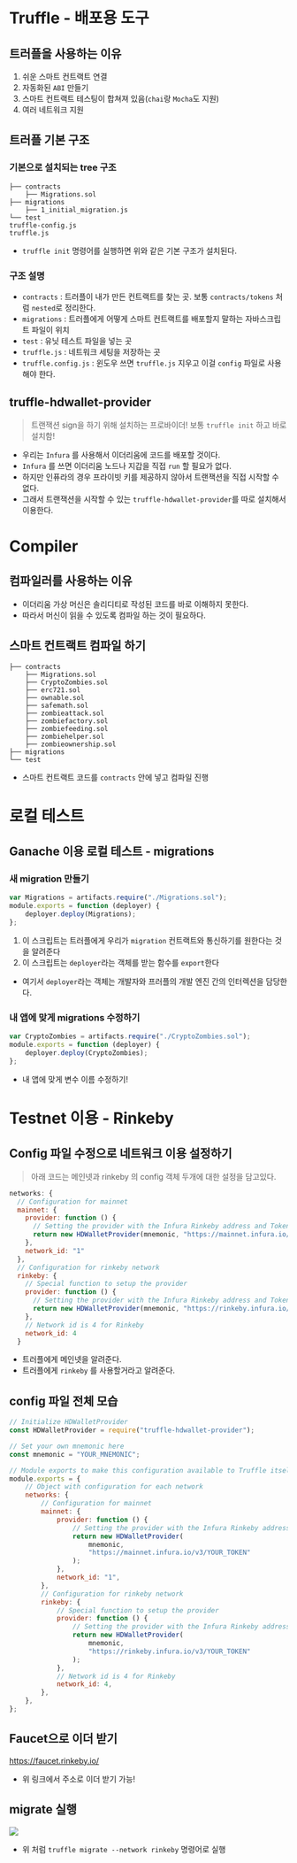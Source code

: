 <!-- @format -->

# Truffle - 배포용 도구

## 트러플을 사용하는 이유

1. 쉬운 스마트 컨트랙트 연결
2. 자동화된 `ABI` 만들기
3. 스마트 컨트랙트 테스팅이 합쳐져 있음(`chai`랑 `Mocha`도 지원)
4. 여러 네트워크 지원

## 트러플 기본 구조

### 기본으로 설치되는 tree 구조

```shell
├── contracts
    ├── Migrations.sol
├── migrations
    ├── 1_initial_migration.js
└── test
truffle-config.js
truffle.js
```

- `truffle init` 명령어를 실행하면 위와 같은 기본 구조가 설치된다.

### 구조 설명

- `contracts` : 트러플이 내가 만든 컨트랙트를 찾는 곳. 보통 `contracts/tokens` 처럼 `nested`로 정리한다.
- `migrations` : 트러플에게 어떻게 스마트 컨트랙트를 배포할지 말하는 자바스크립트 파일이 위치
- `test` : 유닛 테스트 파일을 넣는 곳
- `truffle.js` : 네트워크 세팅을 저장하는 곳
- `truffle.config.js` : 윈도우 쓰면 `truffle.js` 지우고 이걸 `config` 파일로 사용해야 한다.

## truffle-hdwallet-provider

> 트랜잭션 sign을 하기 위해 설치하는 프로바이더!
> 보통 `truffle init` 하고 바로 설치함!

- 우리는 `Infura` 를 사용해서 이더리움에 코드를 배포할 것이다.
- `Infura` 를 쓰면 이더리움 노드나 지갑을 직접 `run` 할 필요가 없다.
- 하지만 인퓨라의 경우 프라이빗 키를 제공하지 않아서 트랜잭션을 직접 시작할 수 없다.
- 그래서 트랜잭션을 시작할 수 있는 `truffle-hdwallet-provider`를 따로 설치해서 이용한다.

# Compiler

## 컴파일러를 사용하는 이유

- 이더리움 가상 머신은 솔리디티로 작성된 코드를 바로 이해하지 못한다.
- 따라서 머신이 읽을 수 있도록 컴파일 하는 것이 필요하다.

## 스마트 컨트랙트 컴파일 하기

```shell
├── contracts
    ├── Migrations.sol
    ├── CryptoZombies.sol
    ├── erc721.sol
    ├── ownable.sol
    ├── safemath.sol
    ├── zombieattack.sol
    ├── zombiefactory.sol
    ├── zombiefeeding.sol
    ├── zombiehelper.sol
    ├── zombieownership.sol
├── migrations
└── test
```

- 스마트 컨트랙트 코드를 `contracts` 안에 넣고 컴파일 진행

# 로컬 테스트

## Ganache 이용 로컬 테스트 - migrations

### 새 migration 만들기

```js
var Migrations = artifacts.require("./Migrations.sol");
module.exports = function (deployer) {
	deployer.deploy(Migrations);
};
```

1. 이 스크립트는 트러플에게 우리가 `migration` 컨트랙트와 통신하기를 원한다는 것을 알려준다
2. 이 스크립트는 `deployer`라는 객체를 받는 함수를 `export`한다

- 여기서 `deployer`라는 객체는 개발자와 프러플의 개발 엔진 간의 인터렉션을 담당한다.

### 내 앱에 맞게 migrations 수정하기

```js
var CryptoZombies = artifacts.require("./CryptoZombies.sol");
module.exports = function (deployer) {
	deployer.deploy(CryptoZombies);
};
```

- 내 앱에 맞게 변수 이름 수정하기!

# Testnet 이용 - Rinkeby

## Config 파일 수정으로 네트워크 이용 설정하기

> 아래 코드는 메인넷과 rinkeby 의 config 객체 두개에 대한 설정을 담고있다.

```js
networks: {
  // Configuration for mainnet
  mainnet: {
    provider: function () {
      // Setting the provider with the Infura Rinkeby address and Token
      return new HDWalletProvider(mnemonic, "https://mainnet.infura.io/v3/YOUR_TOKEN")
    },
    network_id: "1"
  },
  // Configuration for rinkeby network
  rinkeby: {
    // Special function to setup the provider
    provider: function () {
      // Setting the provider with the Infura Rinkeby address and Token
      return new HDWalletProvider(mnemonic, "https://rinkeby.infura.io/v3/YOUR_TOKEN")
    },
    // Network id is 4 for Rinkeby
    network_id: 4
  }
```

- 트러플에게 메인넷을 알려준다.
- 트러플에게 `rinkeby` 를 사용할거라고 알려준다.

## config 파일 전체 모습

```js
// Initialize HDWalletProvider
const HDWalletProvider = require("truffle-hdwallet-provider");

// Set your own mnemonic here
const mnemonic = "YOUR_MNEMONIC";

// Module exports to make this configuration available to Truffle itself
module.exports = {
	// Object with configuration for each network
	networks: {
		// Configuration for mainnet
		mainnet: {
			provider: function () {
				// Setting the provider with the Infura Rinkeby address and Token
				return new HDWalletProvider(
					mnemonic,
					"https://mainnet.infura.io/v3/YOUR_TOKEN"
				);
			},
			network_id: "1",
		},
		// Configuration for rinkeby network
		rinkeby: {
			// Special function to setup the provider
			provider: function () {
				// Setting the provider with the Infura Rinkeby address and Token
				return new HDWalletProvider(
					mnemonic,
					"https://rinkeby.infura.io/v3/YOUR_TOKEN"
				);
			},
			// Network id is 4 for Rinkeby
			network_id: 4,
		},
	},
};
```

## Faucet으로 이더 받기

https://faucet.rinkeby.io/

- 위 링크에서 주소로 이더 받기 가능!

## migrate 실행

![](https://images.velog.io/images/dandev_sw/post/c56f5a7d-d1e5-4af5-ad84-45c7bc7a9bca/%E1%84%89%E1%85%B3%E1%84%8F%E1%85%B3%E1%84%85%E1%85%B5%E1%86%AB%E1%84%89%E1%85%A3%E1%86%BA%202021-03-06%20%E1%84%8B%E1%85%A9%E1%84%92%E1%85%AE%203.42.32.png)

- 위 처럼 `truffle migrate --network rinkeby` 명령어로 실행
